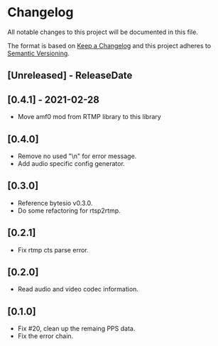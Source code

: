 # Changelog

All notable changes to this project will be documented in this file.

The format is based on [Keep a Changelog](http://keepachangelog.com/)
and this project adheres to [Semantic Versioning](http://semver.org/).

<!-- next-header -->

## [Unreleased] - ReleaseDate

## [0.4.1] - 2021-02-28
- Move amf0 mod from RTMP library to this library

## [0.4.0]
- Remove no used "\n" for error message.
- Add audio specific config generator.
  
## [0.3.0]
- Reference bytesio v0.3.0.
- Do some refactoring for rtsp2rtmp.

## [0.2.1]
- Fix rtmp cts parse error.

## [0.2.0]
- Read audio and video codec information.

## [0.1.0]
- Fix #20, clean up the remaing PPS data.
- Fix the error chain.





